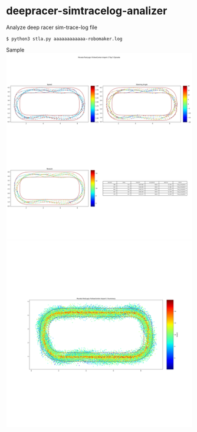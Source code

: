 # deepracer-simtracelog-analizer
 Analyze deep racer sim-trace-log file  

```
$ python3 stla.py aaaaaaaaaaaa-robomaker.log
```
 Sample
![](src/img/Murata-TestLogic-FollowCenter-import-3_top5.png)
![](src/img/Murata-TestLogic-FollowCenter-import-3_summary.png)

